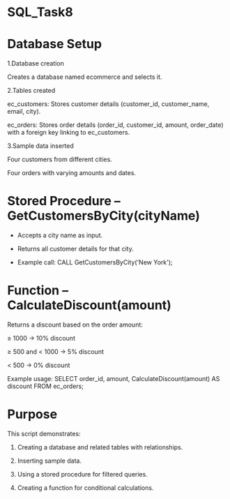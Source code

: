 # SQL_Task8
# Database Setup

1.Database creation

Creates a database named ecommerce and selects it.

2.Tables created

ec_customers: Stores customer details (customer_id, customer_name, email, city).

ec_orders: Stores order details (order_id, customer_id, amount, order_date) with a foreign key linking to ec_customers.

3.Sample data inserted

Four customers from different cities.

Four orders with varying amounts and dates.

# Stored Procedure – GetCustomersByCity(cityName)

* Accepts a city name as input.

* Returns all customer details for that city.

* Example call: CALL GetCustomersByCity('New York');

# Function – CalculateDiscount(amount)

Returns a discount based on the order amount:

≥ 1000 → 10% discount

≥ 500 and < 1000 → 5% discount

< 500 → 0% discount

Example usage: SELECT order_id, amount, CalculateDiscount(amount) AS discount FROM ec_orders;

# Purpose
This script demonstrates:

1. Creating a database and related tables with relationships.

2. Inserting sample data.

3. Using a stored procedure for filtered queries.

4. Creating a function for conditional calculations.
